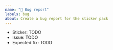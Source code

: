```yaml
---
name: "🐛 Bug report"
labels: bug
about: Create a bug report for the sticker pack
---
```


* Sticker: TODO
* Issue: TODO
* Expected fix: TODO
